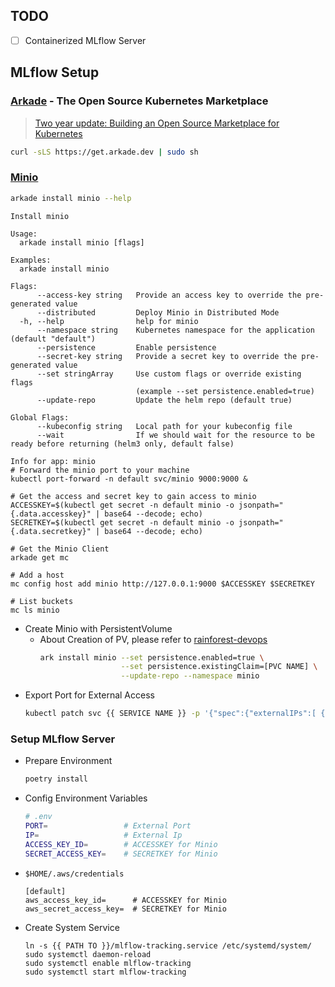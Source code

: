 ## TODO

- [ ] Containerized MLflow Server

## MLflow Setup

### [Arkade](https://github.com/alexellis/arkade) - The Open Source Kubernetes Marketplace

> [Two year update: Building an Open Source Marketplace for Kubernetes](https://blog.alexellis.io/kubernetes-marketplace-two-year-update/)

```bash
curl -sLS https://get.arkade.dev | sudo sh
```

### [Minio](https://min.io)

```bash
arkade install minio --help
```

```
Install minio

Usage:
  arkade install minio [flags]

Examples:
  arkade install minio

Flags:
      --access-key string   Provide an access key to override the pre-generated value
      --distributed         Deploy Minio in Distributed Mode
  -h, --help                help for minio
      --namespace string    Kubernetes namespace for the application (default "default")
      --persistence         Enable persistence
      --secret-key string   Provide a secret key to override the pre-generated value
      --set stringArray     Use custom flags or override existing flags
                            (example --set persistence.enabled=true)
      --update-repo         Update the helm repo (default true)

Global Flags:
      --kubeconfig string   Local path for your kubeconfig file
      --wait                If we should wait for the resource to be ready before returning (helm3 only, default false)
```

```
Info for app: minio
# Forward the minio port to your machine
kubectl port-forward -n default svc/minio 9000:9000 &

# Get the access and secret key to gain access to minio
ACCESSKEY=$(kubectl get secret -n default minio -o jsonpath="{.data.accesskey}" | base64 --decode; echo)
SECRETKEY=$(kubectl get secret -n default minio -o jsonpath="{.data.secretkey}" | base64 --decode; echo)

# Get the Minio Client
arkade get mc

# Add a host
mc config host add minio http://127.0.0.1:9000 $ACCESSKEY $SECRETKEY

# List buckets
mc ls minio
```

- Create Minio with PersistentVolume
  - About Creation of PV, please refer to [rainforest-devops](../rainforest-devops/volumes/README.md)
    ```bash
    ark install minio --set persistence.enabled=true \
                      --set persistence.existingClaim=[PVC NAME] \
                      --update-repo --namespace minio
    ```
- Export Port for External Access
  ```bash
  kubectl patch svc {{ SERVICE NAME }} -p '{"spec":{"externalIPs":[ {{ EXTERNAL IP }} ]}}'
  ```

### Setup MLflow Server

- Prepare Environment
  ```bash
  poetry install
  ```
- Config Environment Variables
  ```bash
  # .env
  PORT=                 # External Port
  IP=                   # External Ip
  ACCESS_KEY_ID=        # ACCESSKEY for Minio
  SECRET_ACCESS_KEY=    # SECRETKEY for Minio
  ```
- `$HOME/.aws/credentials`
  ```
  [default]
  aws_access_key_id=      # ACCESSKEY for Minio
  aws_secret_access_key=  # SECRETKEY for Minio
  ```
- Create System Service
  ```
  ln -s {{ PATH TO }}/mlflow-tracking.service /etc/systemd/system/
  sudo systemctl daemon-reload
  sudo systemctl enable mlflow-tracking
  sudo systemctl start mlflow-tracking
  ```

